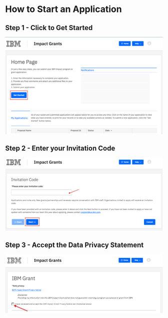 # How to Start an Application

## Step 1 - Click to Get Started

![Step 1](images/impact-grant-homepage-get-started.png) 

## Step 2 - Enter your Invitation Code

![Step 2](images/impact-grant-enter-invitation-code.png) 

## Step 3 - Accept the Data Privacy Statement

![Step 3](images/impact-grant-data-privacy-stmt.png) 
